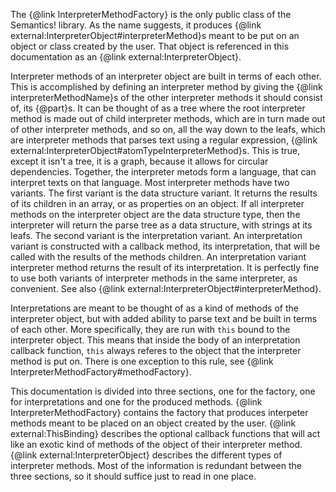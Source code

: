 The {@link InterpreterMethodFactory} is the only public class of the Semantics! library. As the name suggests, it produces {@link external:InterpreterObject#interpreterMethod}s meant to be put on an object or class created by the user. That object is referenced in this documentation as an {@link external:InterpreterObject}. 

Interpreter methods of an interpreter object are built in terms of each other. This is accomplished by defining an interpreter method by giving the {@link interpreterMethodName}s of the other interpreter methods it should consist of, its {@part}s. It can be thought of as a tree where the root interpreter method is made out of child interpreter methods, which are in turn made out of other interpreter methods, and so on, all the way down to the leafs, which are interpreter methods that parses text using a regular expression, {@link external:InterpreterObject#atomTypeInterpreterMethod}s. This is true, except it isn't a tree, it is a graph, because it allows for circular dependencies. Together, the interpreter metods form a language, that can interpret texts on that language. Most interpreter methods have two variants. The first variant is the data structure variant. It returns the results of its children in an array, or as properties on an object. If all interpreter methods on the interpreter object are the data structure type, then the interpreter will return the parse tree as a data structure, with strings at its leafs. The second variant is the interpretation variant. An interpretation variant is constructed with a callback method, its interpretation, that will be called with the results of the methods children. An interpretation variant interpreter method returns the result of its interpretation. It is perfectly fine to use both variants of interpreter methods in the same interpreter, as convenient. See also {@link external:InterpreterObject#interpreterMethod}. 

Interpretations are meant to be thought of as a kind of methods of the interpreter object, but with added ability to parse text and be built in terms of each other. More specifically, they are run with `this` bound to the interpreter object. This means that inside the body of an interpretation callback function, `this` always referes to the object that the interpreter method is put on. There is one exception to this rule, see {@link InterpreterMethodFactory#methodFactory}. 

This documentation is divided into three sections, one for the factory, one for interpretations and one for the produced methods. {@link InterpreterMethodFactory} contains the factory that produces interpeter methods meant to be placed on an object created by the user. {@link external:ThisBinding} describes the optional callback functions that will act like an exotic kind of methods of the object of their interpreter method. {@link external:InterpreterObject} describes the different types of interpreter methods. Most of the information is redundant between the three sections, so it should suffice just to read in one place. </p>
